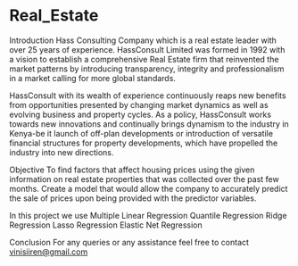 # Real_Estate

Introduction
Hass Consulting Company which is a real estate leader with over 25 years of experience. HassConsult Limited was formed in 1992 with a vision to establish a comprehensive Real Estate firm that reinvented the market patterns by introducing transparency, integrity and professionalism in a market calling for more global standards.

HassConsult with its wealth of experience continuously reaps new benefits from opportunities presented by changing market dynamics as well as evolving business and property cycles. As a policy, HassConsult works towards new innovations and continually brings dynamism to the industry in Kenya-be it launch of off-plan developments or introduction of versatile financial structures for property developments, which have propelled the industry into new directions.

Objective
To find factors that affect housing prices using the given information on real estate properties that was collected over the past few months. Create a model that would allow the company to accurately predict the sale of prices upon being provided with the predictor variables.

In this project we use 
Multiple Linear Regression
Quantile Regression
Ridge Regression
Lasso Regression
Elastic Net Regression

Conclusion
For any queries or any assistance feel free to contact vinisiiren@gmail.com
